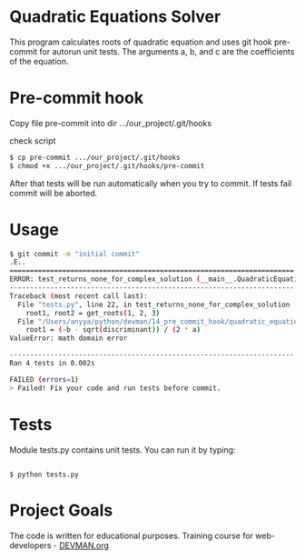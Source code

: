 # Quadratic Equations Solver

This program calculates roots of quadratic equation and uses git hook pre-commit for autorun unit tests.
The arguments a, b, and c are the coefficients of the equation.

# Pre-commit hook

Copy file pre-commit into dir .../our_project/.git/hooks

check script

```bash
$ cp pre-commit .../our_project/.git/hooks
$ chmod +x .../our_project/.git/hooks/pre-commit

```

After that tests will be run automatically when you try to commit. If tests fail commit will be aborted.

# Usage

```bash
$ git commit -m "initial commit"
.E..
======================================================================
ERROR: test_returns_none_for_complex_solution (__main__.QuadraticEquationTestCase)
----------------------------------------------------------------------
Traceback (most recent call last):
  File "tests.py", line 22, in test_returns_none_for_complex_solution
    root1, root2 = get_roots(1, 2, 3)
  File "/Users/anyya/python/devman/14_pre_commit_hook/quadratic_equation.py", line 5, in get_roots
    root1 = (-b - sqrt(discriminant)) / (2 * a)
ValueError: math domain error

----------------------------------------------------------------------
Ran 4 tests in 0.002s

FAILED (errors=1)
> Failed! Fix your code and run tests before commit.

```

# Tests
Module tests.py contains unit tests. You can run it by typing:

```#!bash

$ python tests.py
```

# Project Goals

The code is written for educational purposes. Training course for web-developers - [DEVMAN.org](https://devman.org)
